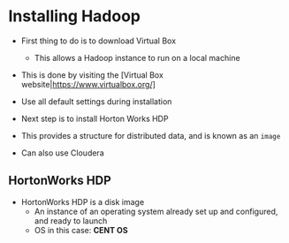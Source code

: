 Installing Hadoop
======

* First thing to do is to download Virtual Box
  * This allows a Hadoop instance to run on a local machine
* This is done by visiting the [Virtual Box website|https://www.virtualbox.org/]
* Use all default settings during installation

* Next step is to install Horton Works HDP
* This provides a structure for distributed data, and is known as an `image`
* Can also use Cloudera

## HortonWorks HDP

* HortonWorks HDP is a disk image
  * An instance of an operating system already set up and configured, and ready to launch
  * OS in this case: **CENT OS**
